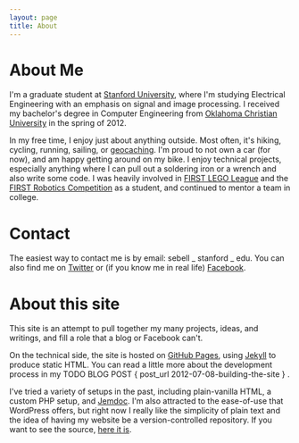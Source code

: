 ```yaml
---
layout: page
title: About
---
```


# About Me
I'm a graduate student at [Stanford University](http://stanford.edu), where I'm studying Electrical Engineering with an emphasis on signal and image processing.  I received my bachelor's degree in Computer Engineering from [Oklahoma Christian University](http://oc.edu) in the spring of 2012.

In my free time, I enjoy just about anything outside.  Most often, it's hiking, cycling, running, sailing, or [geocaching](http://geocaching.com).  I'm proud to not own a car (for now), and am happy getting around on my bike.  I enjoy technical projects, especially anything where I can pull out a soldering iron or a wrench and also write some code.  I was heavily involved in [FIRST LEGO League](http://firstlegoleague.com) and the [FIRST Robotics Competition](http://usfirst.org/frc) as a student, and continued to mentor a team in college.

# Contact
The easiest way to contact me is by email: sebell _ stanford _ edu.  You can also find me on [Twitter](http://twitter.com/stevenebell) or (if you know me in real life) [Facebook](http://www.facebook.com/botsnlinux).

# About this site
This site is an attempt to pull together my many projects, ideas, and writings, and fill a role that a blog or Facebook can't.

On the technical side, the site is hosted on [GitHub Pages](http://pages.github.com), using [Jekyll](http://jekyllrb.com/) to produce static HTML.  You can read a little more about the development process in my TODO BLOG POST
{ post_url 2012-07-08-building-the-site } .

I've tried a variety of setups in the past, including plain-vanilla HTML, a custom PHP setup, and [Jemdoc](http://jemdoc.jaboc.net/).  I'm also attracted to the ease-of-use that WordPress offers, but right now I really like the simplicity of plain text and the idea of having my website be a version-controlled repository.  If you want to see the source, [here it is](https://github.com/stevenbell/stevenbell.github.com).





